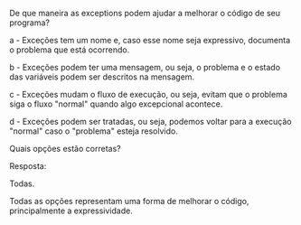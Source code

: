 De que maneira as exceptions podem ajudar a melhorar o código de seu programa?

a - Exceções tem um nome e, caso esse nome seja expressivo, documenta o problema que está ocorrendo.

b - Exceções podem ter uma mensagem, ou seja, o problema e o estado das variáveis podem ser descritos na mensagem.

c - Exceções mudam o fluxo de execução, ou seja, evitam que o problema siga o fluxo "normal" quando algo excepcional acontece.

d - Exceções podem ser tratadas, ou seja, podemos voltar para a execução "normal" caso o "problema" esteja resolvido.

Quais opções estão corretas?

Resposta:

Todas.

Todas as opções representam uma forma de melhorar o código, principalmente a expressividade.